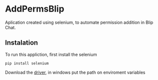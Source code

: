 # AddPermsBlip
Aplication created using selenium, to automate permission addition in Blip Chat.
## Instalation
To run this appliction, first install the selenium
```
pip install selenium
```
Download the [driver](https://sites.google.com/a/chromium.org/chromedriver/downloads), in windows put the path on enviroment variables

